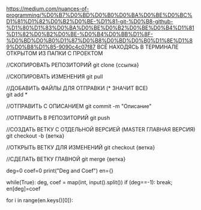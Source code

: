 https://medium.com/nuances-of-programming/%D0%B7%D0%BD%D0%B0%D0%BA%D0%BE%D0%BC%D1%81%D1%82%D0%B2%D0%BE-%D1%81-git-%D0%B8-github-%D1%80%D1%83%D0%BA%D0%BE%D0%B2%D0%BE%D0%B4%D1%81%D1%82%D0%B2%D0%BE-%D0%B4%D0%BB%D1%8F-%D0%BD%D0%B0%D1%87%D0%B8%D0%BD%D0%B0%D1%8E%D1%89%D0%B8%D1%85-9090c4c07f87
ВСЁ НАХОДЯСЬ В ТЕРМИНАЛЕ ОТКРЫТОМ ИЗ ПАПКИ С ПРОЕКТОМ

//СКОПИРОВАТЬ РЕПОЗИТОРИЙ
git clone {ссылка}

//СКОПИРОВАТЬ ИЗМЕНЕНИЯ
git pull

//ДОБАВИТЬ ФАЙЛЫ ДЛЯ ОТПРАВКИ (* ЗНАЧИТ ВСЕ)  
git add *

//ОТПРАВИТЬ С ОПИСАНИЕМ
git commit -m "Описание"

//ОТПРАВИТЬ В РЕПОЗИТОРИЙ
git push

//СОЗДАТЬ ВЕТКУ С ОТДЕЛЬНОЙ ВЕРСИЕЙ (MASTER ГЛАВНАЯ ВЕРСИЯ)
git checkout -b {ветка}

//ОТКРЫТЬ ВЕТКУ ДЛЯ ИЗМЕНЕНИЙ
git checkout {ветка}

//СДЕЛАТЬ ВЕТКУ ГЛАВНОЙ
git merge {ветка}

deg=0
coef=0
print("Deg and Coef")
en={}

while(True):
	deg, coef = map(int, input().split())
	if (deg==-1):
		break;
	en[deg]=coef

for i in range(en.keys()[0]):
	

